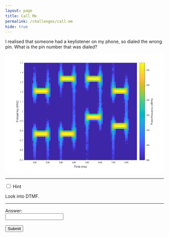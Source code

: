 ```yaml
---
layout: page
title: Call Me
permalink: /challenges/call-me
hide: true
---
```


I realised that someone had a keylistener on my phone, so dialed the wrong pin.
What is the pin number that was dialed?

![alt text][dialfreq]

[dialfreq]: /assets/img/dialfreq.png "Dial Frequency"

<!-- Answer = 4507 -->

---

<div class="wrap-collapsible">
  <input id="collapsible" class="toggle" type="checkbox">
  <label for="collapsible" class="lbl-toggle">Hint</label>
  <div class="collapsible-content">
    <div class="content-inner">
      <p>
        Look into DTMF.
      </p>
    </div>
  </div>
</div>

---

<form>
    <label for="answer">Answer:</label><br>
    <input type="text" id="submission" name="submission"><br><br>
    <input type="submit" value="Submit" onclick="javascript:checkAnswer('call-me', document.getElementById('submission').value)">
</form>
